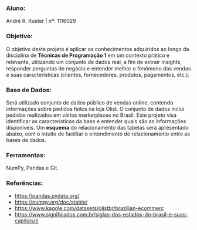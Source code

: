 ### Aluno:
André R. Kuster | nº: 1116029

### Objetivo:

O objetivo deste projeto é aplicar os conhecimentos adquiridos ao longo da disciplina de **Técnicas de Programação 1** em um contexto prático e relevante, utilizando um conjunto de dados real, a ﬁm de extrair insights, responder perguntas de negócio e entender melhor o fenômeno das vendas e suas características (clientes, fornecedores, produtos, pagamentos, etc.).

### Base de Dados:
Será utilizado conjunto de dados público de vendas online, contendo informações sobre pedidos feitos na loja Olist. O conjunto de dados inclui pedidos realizados em vários marketplaces no Brasil. Este projeto visa identificar as características da base e entender quais são as informações disponíveis. Um **esquema** do relacionamento das tabelas será apresentado abaixo, com o intuito de facilitar o entendimento do relacionamento entre as bases de dados.

### Ferramentas:
NumPy, Pandas e Git.

### Referências:
- https://pandas.pydata.org/
- https://numpy.org/doc/stable/
- https://www.kaggle.com/datasets/olistbr/brazilian-ecommerc
- https://www.significados.com.br/siglas-dos-estados-do-brasil-e-suas-capitais/e
